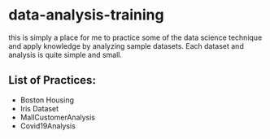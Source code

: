 # data-analysis-training
this is simply a place for me to practice some of the data science technique and apply knowledge by analyzing sample datasets.
Each dataset and analysis is quite simple and small.
## List of Practices:
- Boston Housing 
- Iris Dataset 
- MallCustomerAnalysis
- Covid19Analysis


